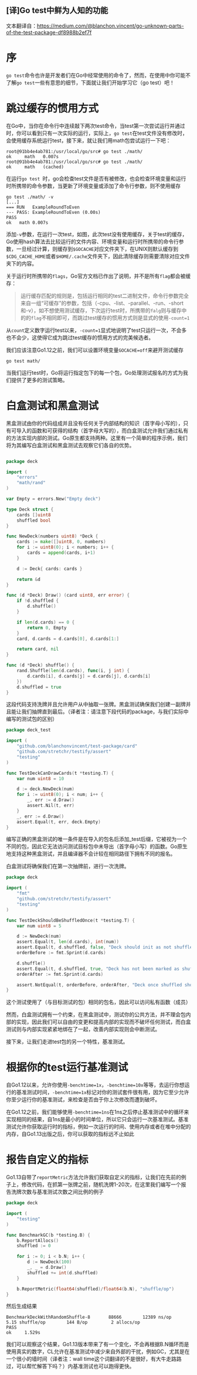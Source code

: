 ## [译]Go test中鲜为人知的功能



文本翻译自：https://medium.com/@blanchon.vincent/go-unknown-parts-of-the-test-package-df8988b2ef7f



# 序



`go test`命令也许是开发者们在Go中经常使用的命令了，然而，在使用中你可能不了解`go test`一些有意思的细节，下面就让我们开始学习它（go test）吧！



# 跳过缓存的惯用方式



在Go中，当你在命令行中连续敲下两次test命令，当test第一次尝试运行并通过时，你可以看到只有一次实际的运行，实际上，`go test`在test文件没有修改时，会使用缓存系统运行test，接下来，就让我们用math包尝试运行一下吧：

```
root@91bb4e4ab781:/usr/local/go/src# go test ./math/
ok     math   0.007s
root@91bb4e4ab781:/usr/local/go/src# go test ./math/
ok     math   (cached)
```

在运行`go test `时，go会检查test文件是否有被修改，也会检查环境变量和运行时所携带的命令参数，当更新了环境变量或添加了命令行参数，则不使用缓存

```
go test ./math/ -v
[...]
=== RUN   ExampleRoundToEven
--- PASS: ExampleRoundToEven (0.00s)
PASS
ok   math 0.007s
```

添加`-v`参数，在运行一次test，如图，此次test没有使用缓存，关于test的缓存，Go使用hash算法去比较运行的文件内容、环境变量和运行时所携带的命令行参数，一旦经过计算，则缓存到`$GOCACHE`对应文件夹下，在UNIX则默认缓存到`$CDG_CACHE_HOME`或者`$HOME/.cache`文件夹下，因此清除缓存则需要清除对应文件夹下的内容。



关于运行时所携带的`flags`，Go官方文档已作出了说明，并不是所有`flag`都会被缓存：

> 运行缓存匹配的规则是，包括运行相同的test二进制文件，命令行参数完全来自一组“可缓存”的参数，包括（-cpu、-list、-parallel、-run、-short和-v），如不想使用测试缓存，下次运行test时，所携带的`falg`则与缓存中的的`flag`不相同即可，而跳过test缓存的惯用方式则是显式的使用`-count=1`



从`count`定义数字运行test以来，`-count=1`显式地说明了test只运行一次，不会多也不会少，这使得它成为跳过test缓存的惯用方式的完美候选者。



我们应该注意Go1.12之前，我们可以设置环境变量`GOCACHE=off`来避开测试缓存

`go test math/`

当我们运行test时，Go将运行指定包下的每一个包，Go处理测试报名的方式为我们提供了更多的测试策略。



# 白盒测试和黑盒测试



黑盒测试由你的代码组成并且没有任何关于内部结构的知识（首字母小写的），只有可导入的函数和可获得的结构（首字母大写的），而白盒测试允许我们通过私有的方法实现内部的测试。Go原生都支持两种。这里有一个简单的程序示例，我们将为其编写白盒测试和黑盒测试去观察它们各自的优势。

```go

package deck

import (
	"errors"
	"math/rand"
)

var Empty = errors.New("Empty deck")

type Deck struct {
	cards []uint8
	shuffled bool
}

func NewDeck(numbers uint8) *Deck {
	cards := make([]uint8, 0, numbers)
	for i := uint8(0); i < numbers; i++ {
		cards = append(cards, i+1)
	}

	d := Deck{ cards: cards }

	return &d
}

func (d *Deck) Draw() (card uint8, err error) {
	if !d.shuffled {
		d.shuffle()
	}

	if len(d.cards) == 0 {
		return 0, Empty
	}
	card, d.cards = d.cards[0], d.cards[1:]

	return card, nil
}

func (d *Deck) shuffle() {
	rand.Shuffle(len(d.cards), func(i, j int) {
		d.cards[i], d.cards[j] = d.cards[j], d.cards[i]
	})
	d.shuffled = true
}
```

这段代码支持洗牌并且允许用户从中抽取一张牌。黑盒测试确保我们创建一副牌并且能让我们抽牌直到最后。（译者注：请注意下段代码的package，与我们实际中编写的测试包的区别）

```go
package deck_test

import (
	"github.com/blanchonvincent/test-package/card"
	"github.com/stretchr/testify/assert"
	"testing"
)

func TestDeckCanDrawCards(t *testing.T) {
	var num uint8 = 10

	d := deck.NewDeck(num)
	for i := uint8(0); i < num; i++ {
		_, err := d.Draw()
		assert.Nil(t, err)
	}
	_, err := d.Draw()
	assert.Equal(t, err, deck.Empty)
}
```

编写正确的黑盒测试的唯一条件是在导入的包名后添加_test后缀，它被视为一个不同的包，因此它无法访问测试目标包中未导出（首字母小写）的函数。Go原生地支持这种黑盒测试，并且编译器不会计较在相同路径下拥有不同的报名。



白盒测试将确保我们在第一次抽牌前，进行一次洗牌。

```go
package deck

import (
	"fmt"
	"github.com/stretchr/testify/assert"
	"testing"
)

func TestDeckShouldBeShuffledOnce(t *testing.T) {
	var num uint8 = 5

	d := NewDeck(num)
	assert.Equal(t, len(d.cards), int(num))
	assert.Equal(t, d.shuffled, false, "Deck should init as not shuffled")
	orderBefore := fmt.Sprint(d.cards)

	d.shuffle()
	assert.Equal(t, d.shuffled, true, "Deck has not been marked as shuffled")
	orderAfter := fmt.Sprint(d.cards)

	assert.NotEqual(t, orderBefore, orderAfter, "Deck once shuffled should have new card order")
}
```

这个测试使用了（与目标测试的包）相同的包名，因此可以访问私有函数（成员）



然而，白盒测试拥有一个约束，在黑盒测试中，测试你的公共方法，并不理会包内部的实现，因此我们可以自由的变更和提高内部的实现而不破坏任何测试，而白盒测试则与内部实现紧紧地绑在了一起，改善内部实现则会中断测试。



接下来，让我们走进test包的另一个特性，基准测试。



# 根据你的test运行基准测试



自Go1.12以来，允许你使用`-benchtime=1x`，`-benchtime=10x`等等，去运行你想运行的基准测试时间，`-benchtime=1x`标记对你的测试套件很有用，因为它至少允许你至少运行你的基准测试，来检查是否由于你上次修改而遭到破坏。

在Go1.12之前，我们能够使用`-benchtime=1ns`在1ns之后停止基准测试中的循环来实现相同的结果，自1ns是最小的时间单位，所以它只会运行一次基准测试。基准测试允许你获取运行时的指标，例如一次运行的时间、使用内存或者在堆中分配的内存，自Go1.13出版之后，你可以获取的指标远不止如此



# 报告自定义的指标



Go1.13自带了`reportMetric`方法允许我们获取自定义的指标，让我们在先前的例子上，修改代码，在抓第一张牌之前，随机洗牌1-20次，在这里我们编写一个报告洗牌次数与基准测试次数之间比例的例子



```go
package deck

import (
	"testing"
)

func BenchmarkGC(b *testing.B) {
	b.ReportAllocs()
	shuffled := 0

	for i := 0; i < b.N; i++ {
		d := NewDeck(100)
		_, _ = d.Draw()
		shuffled += int(d.shuffled)
	}

	b.ReportMetric(float64(shuffled)/float64(b.N), "shuffle/op")
}
```

然后生成结果

```
BenchmarkDeckWithRandomShuffle-8       88666        12389 ns/op            5.15 shuffle/op        144 B/op         2 allocs/op
PASS
ok     1.529s
```

我们可以观察这个结果，Go1.13版本带来了有一个变化，不会再根据B.N循环而是使用真实的数字，CL允许在基准测试中减少来自外部的干扰，例如GC，尤其是在一个很小的墙时间（译者注：wall time这个词翻译的不是很好，有大牛走路路过，可以帮忙解答下吗？）内基准测试也可以跑得更快。

























